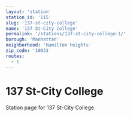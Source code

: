 ```yaml
---
layout: 'station'
station_id: '115'
slug: '137-st-city-college'
name: '137 St-City College'
permalink: '/stations/137-st-city-college-1/'
borough: 'Manhattan'
neighborhood: 'Hamilton Heights'
zip_code: '10031'
routes:
  - 1
---
```

# 137 St-City College

Station page for 137 St-City College.
